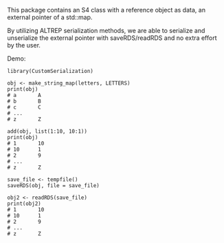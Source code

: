 This package contains an S4 class with a reference object as data, an external pointer of a std::map. 

By utilizing ALTREP serialization methods, we are able to serialize and unserialize the external pointer with saveRDS/readRDS and no extra effort by the user. 

Demo:

```
library(CustomSerialization)

obj <- make_string_map(letters, LETTERS)
print(obj)
# a       A
# b       B
# c       C
# ...
# z       Z

add(obj, list(1:10, 10:1))
print(obj)
# 1       10
# 10      1
# 2       9
# ...
# z       Z

save_file <- tempfile()
saveRDS(obj, file = save_file)

obj2 <- readRDS(save_file)
print(obj2)
# 1       10
# 10      1
# 2       9
# ...
# z       Z
```

